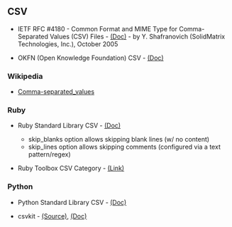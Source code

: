 
## CSV


- IETF RFC #4180 - Common Format and MIME Type for Comma-Separated Values (CSV) Files -
    [(Doc)](http://tools.ietf.org/rfc/rfc4180.txt) -
     by Y. Shafranovich (SolidMatrix Technologies, Inc.), October 2005

- OKFN (Open Knowledge Foundation) CSV - [(Doc)](http://data.okfn.org/standards/csv)


### Wikipedia

- [Comma-separated_values](http://en.wikipedia.org/wiki/Comma-separated_values)


### Ruby

- Ruby Standard Library CSV  - [(Doc)](http://ruby-doc.org/stdlib/libdoc/csv/rdoc/CSV.html)
    - skip_blanks option allows skipping blank lines (w/ no content)
    - skip_lines option allows skipping comments (configured via a text pattern/regex)

- Ruby Toolbox CSV Category - [(Link)](https://www.ruby-toolbox.com/categories/CSV_Parsers)


### Python

- Python Standard Library CSV  - [(Doc)](http://docs.python.org/3/library/csv.html)

- csvkit - [(Source)](https://github.com/onyxfish/csvkit), [(Doc)](http://csvkit.readthedocs.org)

